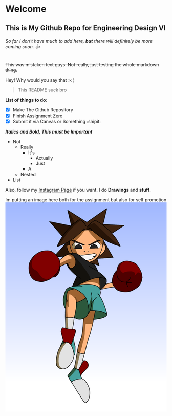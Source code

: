 # Welcome
## This is My Github Repo for Engineering Design VI
###### So far I don't have much to add here, **but** there will definitely be more coming soon. :+1:

~~This was mistaken text guys. Not really, just testing the whole markdown thing.~~

Hey! Why would you say that >:(
>This README suck bro

**List of things to do:**
- [x] Make The Github Repository
- [x] Finish Assignment Zero
- [x] Submit it via Canvas or Something :shipit:

***Italics and Bold, This must be Important***
- Not
  - Really
    - It's
      - Actually
      - Just
    - A
  - Nested 
- List

Also, follow my [Instagram Page](https://www.instagram.com/ah_med_art/) if you want. I do **Drawings** and **stuff**.

Im putting an image here both for the assignment but also for self promotion
![](/studi.png)
